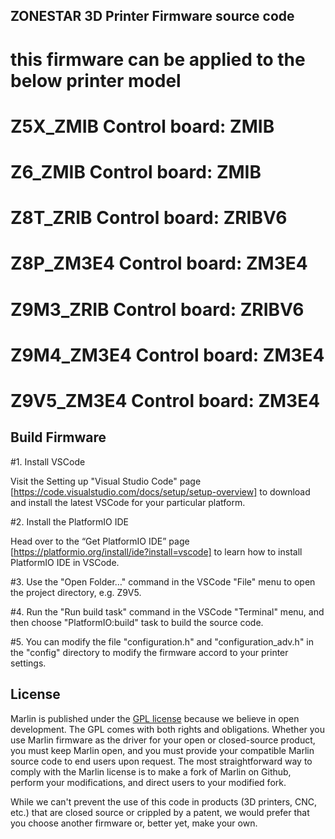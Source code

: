 ## ZONESTAR 3D Printer Firmware source code
# this firmware can be applied to the below printer model
# Z5X_ZMIB		Control board: ZMIB
# Z6_ZMIB			Control board: ZMIB
# Z8T_ZRIB  	Control board: ZRIBV6
# Z8P_ZM3E4 	Control board: ZM3E4
# Z9M3_ZRIB 	Control board: ZRIBV6
# Z9M4_ZM3E4 	Control board: ZM3E4
# Z9V5_ZM3E4 	Control board: ZM3E4


## Build Firmware
#1. Install VSCode

Visit the Setting up "Visual Studio Code" page [https://code.visualstudio.com/docs/setup/setup-overview] to download and install the latest VSCode for your particular platform.

#2. Install the PlatformIO IDE

Head over to the “Get PlatformIO IDE” page [https://platformio.org/install/ide?install=vscode]  to learn how to install PlatformIO IDE in VSCode.

#3. Use the "Open Folder…" command in the VSCode "File" menu to open the project directory, e.g. Z9V5.

#4. Run the "Run build task" command in the VSCode "Terminal" menu, and then choose "PlatformIO:build" task to build the source code.

#5. You can modify the file "configuration.h" and "configuration_adv.h" in the "config" directory to modify the firmware accord to your printer settings.

## License

Marlin is published under the [GPL license](/LICENSE) because we believe in open development. The GPL comes with both rights and obligations. Whether you use Marlin firmware as the driver for your open or closed-source product, you must keep Marlin open, and you must provide your compatible Marlin source code to end users upon request. The most straightforward way to comply with the Marlin license is to make a fork of Marlin on Github, perform your modifications, and direct users to your modified fork.

While we can't prevent the use of this code in products (3D printers, CNC, etc.) that are closed source or crippled by a patent, we would prefer that you choose another firmware or, better yet, make your own.
